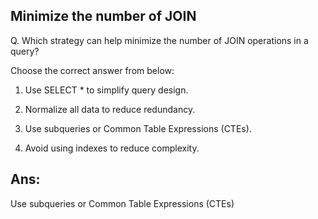 ## Minimize the number of JOIN

Q. Which strategy can help minimize the number of JOIN operations in a query?

Choose the correct answer from below:
  
  1. Use SELECT * to simplify query design.

  2. Normalize all data to reduce redundancy.

  3. Use subqueries or Common Table Expressions (CTEs).

  4. Avoid using indexes to reduce complexity.

## Ans:
Use subqueries or Common Table Expressions (CTEs)
